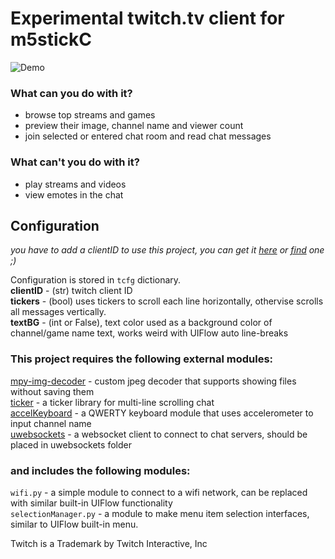 # Experimental twitch.tv client for m5stickC
![Demo](https://i.imgur.com/rkXi9tf.gif)  
### What can you do with it?  
* browse top streams and games
* preview their image, channel name and viewer count
* join selected or entered chat room and read chat messages
### What can't you do with it? 
* play streams and videos
* view emotes in the chat


## Configuration

*you have to add a clientID to use this project, you can get it [here](https://dev.twitch.tv/console/apps/create) or [find](https://github.com/search) one ;)*  

Configuration is stored in ```tcfg``` dictionary.  
**clientID** - (str) twitch client ID  
**tickers** - (bool) uses tickers to scroll each line horizontally, othervise scrolls all messages vertically.  
**textBG** - (int or False), text color used as a background color of channel/game name text, works weird with UIFlow auto line-breaks  
  
### This project requires the following external modules:
  [mpy-img-decoder](https://github.com/remixer-dec/mpy-img-decoder) - custom jpeg decoder that supports showing files without saving them  
  [ticker](https://github.com/remixer-dec/M5Stack_Experiments/tree/master/M5StickC/UIFlow/Ticker) - a ticker library for multi-line scrolling chat  
  [accelKeyboard](https://github.com/remixer-dec/M5Stack_Experiments/tree/master/M5StickC/UIFlow/AccelerometerKeyboard) - a QWERTY keyboard module that uses accelerometer to input channel name  
  [uwebsockets](https://github.com/adrianalin/uwebsockets/tree/1977d95c06052ad9b77e22d07994921374f49d36/uwebsockets) - a websocket client to connect to chat servers, should be placed in uwebsockets folder   

### and includes the following modules:
  ```wifi.py``` - a simple module to connect to a wifi network, can be replaced with similar built-in UIFlow functionality  
  ```selectionManager.py``` - a module to make menu item selection interfaces, similar to UIFlow built-in menu.  
    
Twitch is a Trademark by Twitch Interactive, Inc